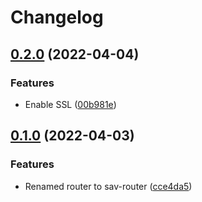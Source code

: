 # Changelog

## [0.2.0](https://github.com/project-savvy/sav-ingress/compare/v0.1.0...v0.2.0) (2022-04-04)


### Features

* Enable SSL ([00b981e](https://github.com/project-savvy/sav-ingress/commit/00b981e9a3af821bf740b1e5cc6b189eee11c84f))

## [0.1.0](https://github.com/project-savvy/sav-ingress/compare/v0.0.0...v0.1.0) (2022-04-03)


### Features

* Renamed router to sav-router ([cce4da5](https://github.com/project-savvy/sav-ingress/commit/cce4da5ba40a17ddf7c0eabb44ee6619eabdf08c))

